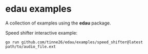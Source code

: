 # edau examples

A collection of examples using the **edau** package.

Speed shifter interactive example:
```
go run github.com/tinne26/edau/examples/speed_shifter@latest path/to/audio_file.ext
```